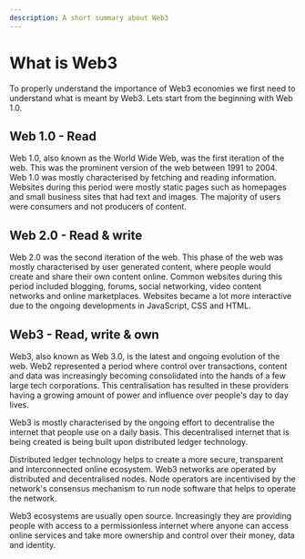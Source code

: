```yaml
---
description: A short summary about Web3
---
```


# What is Web3

To properly understand the importance of Web3 economies we first need to understand what is meant by Web3. Lets start from the beginning with Web 1.0.



## **Web 1.0 - Read**

Web 1.0, also known as the World Wide Web, was the first iteration of the web. This was the prominent version of the web between 1991 to 2004. Web 1.0 was mostly characterised by fetching and reading information. Websites during this period were mostly static pages such as homepages and small business sites that had text and images. The majority of users were consumers and not producers of content.



## Web 2.0 - Read & write

Web 2.0 was the second iteration of the web. This phase of the web was mostly characterised by user generated content, where people would create and share their own content online. Common websites during this period included blogging, forums, social networking, video content networks and online marketplaces. Websites became a lot more interactive due to the ongoing developments in JavaScript, CSS and HTML.



## Web3 - Read, write & own

Web3, also known as Web 3.0, is the latest and ongoing evolution of the web. Web2 represented a period where control over transactions, content and data was increasingly becoming consolidated into the hands of a few large tech corporations. This centralisation has resulted in these providers having a growing amount of power and influence over people's day to day lives.

Web3 is mostly characterised by the ongoing effort to decentralise the internet that people use on a daily basis. This decentralised internet that is being created is being built upon distributed ledger technology.

Distributed ledger technology helps to create a more secure, transparent and interconnected online ecosystem. Web3 networks are operated by distributed and decentralised nodes. Node operators are incentivised by the network's consensus mechanism to run node software that helps to operate the network.

Web3 ecosystems are usually open source. Increasingly they are providing people with access to a permissionless internet where anyone can access online services and take more ownership and control over their money, data and identity.
